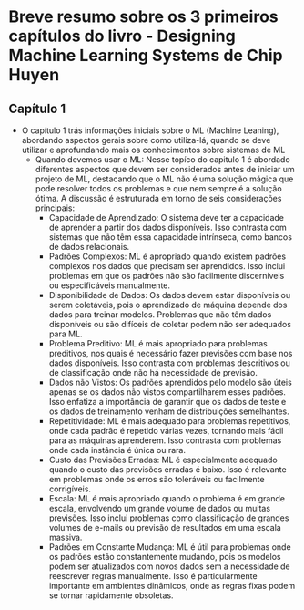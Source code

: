 # Breve resumo sobre os 3 primeiros capítulos do livro - Designing Machine Learning Systems de Chip Huyen

## Capítulo 1

- O capítulo 1 trás informações iniciais sobre o ML (Machine Leaning), abordando aspectos gerais sobre como utiliza-lá, quando se deve utilizar e aprofundando mais os conhecimentos sobre sistemas de ML
  - Quando devemos usar o ML:
Nesse topíco do capitulo 1 é abordado diferentes aspectos que devem ser considerados antes de iniciar um projeto de ML, destacando que o ML não é uma solução mágica que pode resolver todos os problemas e que nem sempre é a solução ótima. A discussão é estruturada em torno de seis considerações principais:
     - Capacidade de Aprendizado:
  O sistema deve ter a capacidade de aprender a partir dos dados disponíveis. Isso contrasta com sistemas que não têm essa capacidade intrínseca, como bancos de dados relacionais.
     - Padrões Complexos:
  ML é apropriado quando existem padrões complexos nos dados que precisam ser aprendidos. Isso inclui problemas em que os padrões não são facilmente discerníveis ou especificáveis manualmente.
     - Disponibilidade de Dados:
  Os dados devem estar disponíveis ou serem coletáveis, pois o aprendizado de máquina depende dos dados para treinar modelos. Problemas que não têm dados disponíveis ou são difíceis de coletar podem não ser adequados para ML.
     - Problema Preditivo:
  ML é mais apropriado para problemas preditivos, nos quais é necessário fazer previsões com base nos dados disponíveis. Isso contrasta com problemas descritivos ou de classificação onde não há necessidade de previsão.
     - Dados não Vistos:
  Os padrões aprendidos pelo modelo são úteis apenas se os dados não vistos compartilharem esses padrões. Isso enfatiza a importância de garantir que os dados de teste e os dados de treinamento venham de distribuições semelhantes.
     - Repetitividade:
  ML é mais adequado para problemas repetitivos, onde cada padrão é repetido várias vezes, tornando mais fácil para as máquinas aprenderem. Isso contrasta com problemas onde cada instância é única ou rara.
     - Custo das Previsões Erradas:
  ML é especialmente adequado quando o custo das previsões erradas é baixo. Isso é relevante em problemas onde os erros são toleráveis ou facilmente corrigíveis.
     - Escala:
  ML é mais apropriado quando o problema é em grande escala, envolvendo um grande volume de dados ou muitas previsões. Isso inclui problemas como classificação de grandes volumes de e-mails ou previsão de resultados em uma escala massiva.
     - Padrões em Constante Mudança:
  ML é útil para problemas onde os padrões estão constantemente mudando, pois os modelos podem ser atualizados com novos dados sem a necessidade de reescrever regras manualmente. Isso é particularmente importante em ambientes dinâmicos, onde as regras fixas podem se tornar rapidamente obsoletas.
    
